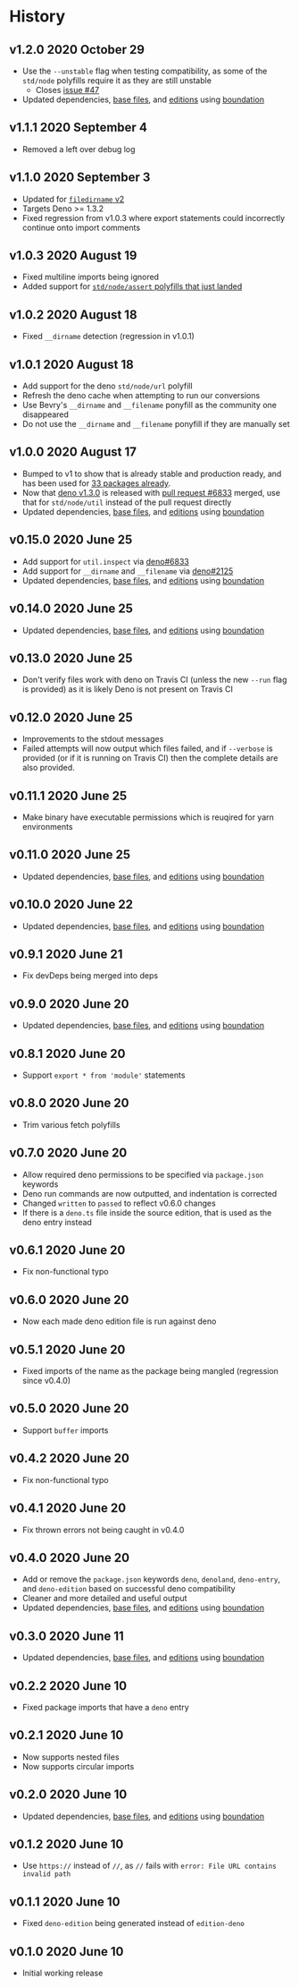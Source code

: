 # History

## v1.2.0 2020 October 29

-   Use the `--unstable` flag when testing compatibility, as some of the `std/node` polyfills require it as they are still unstable
    -   Closes [issue #47](https://github.com/bevry/make-deno-edition/issues/47)
-   Updated dependencies, [base files](https://github.com/bevry/base), and [editions](https://editions.bevry.me) using [boundation](https://github.com/bevry/boundation)

## v1.1.1 2020 September 4

-   Removed a left over debug log

## v1.1.0 2020 September 3

-   Updated for [`filedirname` v2](https://github.com/bevry/filedirname)
-   Targets Deno >= 1.3.2
-   Fixed regression from v1.0.3 where export statements could incorrectly continue onto import comments

## v1.0.3 2020 August 19

-   Fixed multiline imports being ignored
-   Added support for [`std/node/assert` polyfills that just landed](https://github.com/denoland/deno/pull/7091)

## v1.0.2 2020 August 18

-   Fixed `__dirname` detection (regression in v1.0.1)

## v1.0.1 2020 August 18

-   Add support for the deno `std/node/url` polyfill
-   Refresh the deno cache when attempting to run our conversions
-   Use Bevry's `__dirname` and `__filename` ponyfill as the community one disappeared
-   Do not use the `__dirname` and `__filename` ponyfill if they are manually set

## v1.0.0 2020 August 17

-   Bumped to v1 to show that is already stable and production ready, and has been used for [33 packages already](https://www.npmjs.com/search?q=keywords:deno-entry).
-   Now that [deno v1.3.0](https://github.com/denoland/deno/releases/tag/v1.3.0) is released with [pull request #6833](https://github.com/denoland/deno/pull/6833) merged, use that for `std/node/util` instead of the pull request directly
-   Updated dependencies, [base files](https://github.com/bevry/base), and [editions](https://editions.bevry.me) using [boundation](https://github.com/bevry/boundation)

## v0.15.0 2020 June 25

-   Add support for `util.inspect` via [deno#6833](https://github.com/denoland/deno/pull/6833)
-   Add support for `__dirname` and `__filename` via [deno#2125](https://github.com/denoland/deno/issues/2125)
-   Updated dependencies, [base files](https://github.com/bevry/base), and [editions](https://editions.bevry.me) using [boundation](https://github.com/bevry/boundation)

## v0.14.0 2020 June 25

-   Updated dependencies, [base files](https://github.com/bevry/base), and [editions](https://editions.bevry.me) using [boundation](https://github.com/bevry/boundation)

## v0.13.0 2020 June 25

-   Don't verify files work with deno on Travis CI (unless the new `--run` flag is provided) as it is likely Deno is not present on Travis CI

## v0.12.0 2020 June 25

-   Improvements to the stdout messages
-   Failed attempts will now output which files failed, and if `--verbose` is provided (or if it is running on Travis CI) then the complete details are also provided.

## v0.11.1 2020 June 25

-   Make binary have executable permissions which is reuqired for yarn environments

## v0.11.0 2020 June 25

-   Updated dependencies, [base files](https://github.com/bevry/base), and [editions](https://editions.bevry.me) using [boundation](https://github.com/bevry/boundation)

## v0.10.0 2020 June 22

-   Updated dependencies, [base files](https://github.com/bevry/base), and [editions](https://editions.bevry.me) using [boundation](https://github.com/bevry/boundation)

## v0.9.1 2020 June 21

-   Fix devDeps being merged into deps

## v0.9.0 2020 June 20

-   Updated dependencies, [base files](https://github.com/bevry/base), and [editions](https://editions.bevry.me) using [boundation](https://github.com/bevry/boundation)

## v0.8.1 2020 June 20

-   Support `export * from 'module'` statements

## v0.8.0 2020 June 20

-   Trim various fetch polyfills

## v0.7.0 2020 June 20

-   Allow required deno permissions to be specified via `package.json` keywords
-   Deno run commands are now outputted, and indentation is corrected
-   Changed `written` to `passed` to reflect v0.6.0 changes
-   If there is a `deno.ts` file inside the source edition, that is used as the deno entry instead

## v0.6.1 2020 June 20

-   Fix non-functional typo

## v0.6.0 2020 June 20

-   Now each made deno edition file is run against deno

## v0.5.1 2020 June 20

-   Fixed imports of the name as the package being mangled (regression since v0.4.0)

## v0.5.0 2020 June 20

-   Support `buffer` imports

## v0.4.2 2020 June 20

-   Fix non-functional typo

## v0.4.1 2020 June 20

-   Fix thrown errors not being caught in v0.4.0

## v0.4.0 2020 June 20

-   Add or remove the `package.json` keywords `deno`, `denoland`, `deno-entry`, and `deno-edition` based on successful deno compatibility
-   Cleaner and more detailed and useful output
-   Updated dependencies, [base files](https://github.com/bevry/base), and [editions](https://editions.bevry.me) using [boundation](https://github.com/bevry/boundation)

## v0.3.0 2020 June 11

-   Updated dependencies, [base files](https://github.com/bevry/base), and [editions](https://editions.bevry.me) using [boundation](https://github.com/bevry/boundation)

## v0.2.2 2020 June 10

-   Fixed package imports that have a `deno` entry

## v0.2.1 2020 June 10

-   Now supports nested files
-   Now supports circular imports

## v0.2.0 2020 June 10

-   Updated dependencies, [base files](https://github.com/bevry/base), and [editions](https://editions.bevry.me) using [boundation](https://github.com/bevry/boundation)

## v0.1.2 2020 June 10

-   Use `https://` instead of `//`, as `//` fails with `error: File URL contains invalid path`

## v0.1.1 2020 June 10

-   Fixed `deno-edition` being generated instead of `edition-deno`

## v0.1.0 2020 June 10

-   Initial working release
